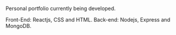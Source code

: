 Personal portfolio currently being developed. 

Front-End: Reactjs, CSS and HTML. 
Back-end: Nodejs, Express and MongoDB.
